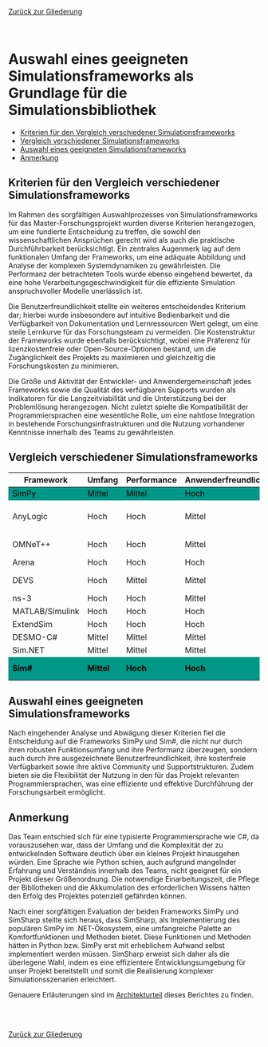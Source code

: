 [Zurück zur Gliederung](../../readme.md)

<br />

# Auswahl eines geeigneten Simulationsframeworks als Grundlage für die Simulationsbibliothek

- [Kriterien für den Vergleich verschiedener Simulationsframeworks](#kriterien-für-den-vergleich-verschiedener-simulationsframeworks)
- [Vergleich verschiedener Simulationsframeworks](#vergleich-verschiedener-simulationsframeworks)
- [Auswahl eines geeigneten Simulationsframeworks](#auswahl-eines-geeigneten-simulationsframeworks)
- [Anmerkung](#anmerkung)

## Kriterien für den Vergleich verschiedener Simulationsframeworks

Im Rahmen des sorgfältigen Auswahlprozesses von Simulationsframeworks für das Master-Forschungsprojekt wurden diverse Kriterien herangezogen, um eine fundierte Entscheidung zu treffen, die sowohl den wissenschaftlichen Ansprüchen gerecht wird als auch die praktische Durchführbarkeit berücksichtigt. Ein zentrales Augenmerk lag auf dem funktionalen Umfang der Frameworks, um eine adäquate Abbildung und Analyse der komplexen Systemdynamiken zu gewährleisten. Die Performanz der betrachteten Tools wurde ebenso eingehend bewertet, da eine hohe Verarbeitungsgeschwindigkeit für die effiziente Simulation anspruchsvoller Modelle unerlässlich ist.

Die Benutzerfreundlichkeit stellte ein weiteres entscheidendes Kriterium dar; hierbei wurde insbesondere auf intuitive Bedienbarkeit und die Verfügbarkeit von Dokumentation und Lernressourcen Wert gelegt, um eine steile Lernkurve für das Forschungsteam zu vermeiden. Die Kostenstruktur der Frameworks wurde ebenfalls berücksichtigt, wobei eine Präferenz für lizenzkostenfreie oder Open-Source-Optionen bestand, um die Zugänglichkeit des Projekts zu maximieren und gleichzeitig die Forschungskosten zu minimieren.

Die Größe und Aktivität der Entwickler- und Anwendergemeinschaft jedes Frameworks sowie die Qualität des verfügbaren Supports wurden als Indikatoren für die Langzeitviabilität und die Unterstützung bei der Problemlösung herangezogen. Nicht zuletzt spielte die Kompatibilität der Programmiersprachen eine wesentliche Rolle, um eine nahtlose Integration in bestehende Forschungsinfrastrukturen und die Nutzung vorhandener Kenntnisse innerhalb des Teams zu gewährleisten.

## Vergleich verschiedener Simulationsframeworks

<style>
#table1 table tbody tr:nth-child(1),
#table1 table tbody tr:nth-child(11) {
    background-color: #009787;
    color: black;
}

#table1 table tbody tr:nth-child(11) {
    font-weight: bold;
}
</style>

<div id="table1">

| Framework       | Umfang | Performance | Anwenderfreundlichkeit | Preis                         | Community/Support | Programmiersprache    |
| --------------- | ------ | ----------- | ---------------------- | ----------------------------- | ----------------- | --------------------- |
| SimPy           | Mittel | Mittel      | Hoch                   | Kostenlos                     | Mittel            | Python                |
| AnyLogic        | Hoch   | Hoch        | Mittel                 | Kostenlos (PLE) / Kommerziell | Hoch              | Java                  |
| OMNeT++         | Hoch   | Hoch        | Mittel                 | Kostenlos (GPL)               | Hoch              | C++                   |
| Arena           | Hoch   | Hoch        | Hoch                   | Kommerziell                   | Hoch              | Windows (GUI)         |
| DEVS            | Hoch   | Mittel      | Mittel                 | Kostenlos                     | Mittel            | Mehrere (C++, Python) |
| ns-3            | Hoch   | Hoch        | Mittel                 | Kostenlos                     | Hoch              | C++/Python            |
| MATLAB/Simulink | Hoch   | Hoch        | Hoch                   | Kommerziell                   | Hoch              | MATLAB                |
| ExtendSim       | Hoch   | Hoch        | Hoch                   | Kommerziell                   | Mittel            | Windows (GUI)         |
| DESMO-C#        | Mittel | Mittel      | Mittel                 | Kostenlos                     | Gering            | C# (.NET)             |
| Sim.NET         | Mittel | Mittel      | Mittel                 | Kostenlos                     | Gering            | C# (.NET)             |
| Sim#            | Mittel | Hoch        | Hoch                   | Kostenlos (MIT)               | Gering            | C# (.NET)             |

</div>

## Auswahl eines geeigneten Simulationsframeworks

Nach eingehender Analyse und Abwägung dieser Kriterien fiel die Entscheidung auf die Frameworks SimPy und Sim#, die nicht nur durch ihren robusten Funktionsumfang und ihre Performanz überzeugen, sondern auch durch ihre ausgezeichnete Benutzerfreundlichkeit, ihre kostenfreie Verfügbarkeit sowie ihre aktive Community und Supportstrukturen. Zudem bieten sie die Flexibilität der Nutzung in den für das Projekt relevanten Programmiersprachen, was eine effiziente und effektive Durchführung der Forschungsarbeit ermöglicht.

## Anmerkung

Das Team entschied sich für eine typisierte Programmiersprache wie C#, da vorauszusehen war, dass der Umfang und die Komplexität der zu entwickelnden Software deutlich über ein kleines Projekt hinausgehen würden. Eine Sprache wie Python schien, auch aufgrund mangelnder Erfahrung und Verständnis innerhalb des Teams, nicht geeignet für ein Projekt dieser Größenordnung. Die notwendige Einarbeitungszeit, die Pflege der Bibliotheken und die Akkumulation des erforderlichen Wissens hätten den Erfolg des Projektes potenziell gefährden können.

Nach einer sorgfältigen Evaluation der beiden Frameworks SimPy und SimSharp stellte sich heraus, dass SimSharp, als Implementierung des populären SimPy im .NET-Ökosystem, eine umfangreiche Palette an Komfortfunktionen und Methoden bietet. Diese Funktionen und Methoden hätten in Python bzw. SimPy erst mit erheblichem Aufwand selbst implementiert werden müssen. SimSharp erweist sich daher als die überlegene Wahl, indem es eine effizientere Entwicklungsumgebung für unser Projekt bereitstellt und somit die Realisierung komplexer Simulationsszenarien erleichtert.

Genauere Erläuterungen sind im [Architekturteil](architecture.md) dieses Berichtes zu finden.

<br /><br />

[Zurück zur Gliederung](../../readme.md)
